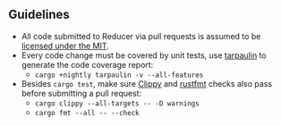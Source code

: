 ## Guidelines

* All code submitted to Reducer via pull requests is
assumed to be [licensed under the MIT][LICENSE].
* Every code change must be covered by unit tests, use [tarpaulin] to generate the code coverage report:
  + `cargo +nightly tarpaulin -v --all-features`
* Besides `cargo test`, make sure [Clippy] and [rustfmt] checks also pass before submitting a pull request:
  + `cargo clippy --all-targets -- -D warnings`
  + `cargo fmt --all -- --check`

[Clippy]:       https://github.com/rust-lang/rust-clippy#usage
[rustfmt]:      https://github.com/rust-lang/rustfmt#quick-start
[tarpaulin]:    https://github.com/xd009642/tarpaulin#usage
[LICENSE]:      https://github.com/brunocodutra/reducer/blob/master/LICENSE